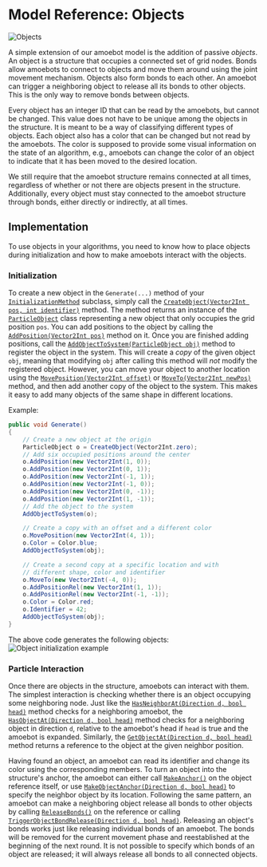 # Model Reference: Objects

![Objects](~/images/objects.png "Objects highlighted in gray. Note that the blue object is not directly connected to any amoebots")

A simple extension of our amoebot model is the addition of passive *objects*.
An object is a structure that occupies a connected set of grid nodes.
Bonds allow amoebots to connect to objects and move them around using the joint movement mechanism.
Objects also form bonds to each other.
An amoebot can trigger a neighboring object to release all its bonds to other objects.
This is the only way to remove bonds between objects.

Every object has an integer ID that can be read by the amoebots, but cannot be changed.
This value does not have to be unique among the objects in the structure.
It is meant to be a way of classifying different types of objects.
Each object also has a color that can be changed but not read by the amoebots.
The color is supposed to provide some visual information on the state of an algorithm, e.g., amoebots can change the color of an object to indicate that it has been moved to the desired location.

We still require that the amoebot structure remains connected at all times, regardless of whether or not there are objects present in the structure.
Additionally, every object must stay connected to the amoebot structure through bonds, either directly or indirectly, at all times.



## Implementation

To use objects in your algorithms, you need to know how to place objects during initialization and how to make amoebots interact with the objects.


### Initialization

To create a new object in the `Generate(...)` method of your [`InitializationMethod`][1] subclass, simply call the [`CreateObject(Vector2Int pos, int identifier)`][2] method.
The method returns an instance of the [`ParticleObject`][3] class representing a new object that only occupies the grid position `pos`.
You can add positions to the object by calling the [`AddPosition(Vector2Int pos)`][4] method on it.
Once you are finished adding positions, call the [`AddObjectToSystem(ParticleObject obj)`][5] method to register the object in the system.
This will create a *copy* of the given object `obj`, meaning that modifying `obj` after calling this method will *not* modify the registered object.
However, you can move your object to another location using the [`MovePosition(Vector2Int offset)`][6] or [`MoveTo(Vector2Int newPos)`][7] method, and then add another copy of the object to the system.
This makes it easy to add many objects of the same shape in different locations.

Example:
```csharp
public void Generate()
{
    // Create a new object at the origin
    ParticleObject o = CreateObject(Vector2Int.zero);
    // Add six occupied positions around the center
    o.AddPosition(new Vector2Int(1, 0));
    o.AddPosition(new Vector2Int(0, 1));
    o.AddPosition(new Vector2Int(-1, 1));
    o.AddPosition(new Vector2Int(-1, 0));
    o.AddPosition(new Vector2Int(0, -1));
    o.AddPosition(new Vector2Int(1, -1));
    // Add the object to the system
    AddObjectToSystem(o);

    // Create a copy with an offset and a different color
    o.MovePosition(new Vector2Int(4, 1));
    o.Color = Color.blue;
    AddObjectToSystem(obj);

    // Create a second copy at a specific location and with
    // different shape, color and identifier
    o.MoveTo(new Vector2Int(-4, 0));
    o.AddPositionRel(new Vector2Int(1, 1));
    o.AddPositionRel(new Vector2Int(-1, -1));
    o.Color = Color.red;
    o.Identifier = 42;
    AddObjectToSystem(obj);
}
```
The above code generates the following objects:
![Object initialization example](~/images/objects_init.png "Three objects placed at different locations in the structure by the code above")


### Particle Interaction

Once there are objects in the structure, amoebots can interact with them.
The simplest interaction is checking whether there is an object occupying some neighboring node.
Just like the [`HasNeighborAt(Direction d, bool head)`][8] method checks for a neighboring amoebot, the [`HasObjectAt(Direction d, bool head)`][9] method checks for a neighboring object in direction `d`, relative to the amoebot's head if `head` is true and the amoebot is expanded.
Similarly, the [`GetObjectAt(Direction d, bool head)`][10] method returns a reference to the object at the given neighbor position.

Having found an object, an amoebot can read its identifier and change its color using the corresponding members.
To turn an object into the structure's anchor, the amoebot can either call [`MakeAnchor()`][11] on the object reference itself, or use [`MakeObjectAnchor(Direction d, bool head)`][12] to specify the neighbor object by its location.
Following the same pattern, an amoebot can make a neighboring object release all bonds to other objects by calling [`ReleaseBonds()`][13] on the reference or calling [`TriggerObjectBondRelease(Direction d, bool head)`][14].
Releasing an object's bonds works just like releasing individual bonds of an amoebot.
The bonds will be removed for the current movement phase and reestablished at the beginning of the next round.
It is not possible to specify which bonds of an object are released; it will always release all bonds to all connected objects.




[1]: xref:AS2.InitializationMethod
[2]: xref:AS2.InitializationMethod.CreateObject(Vector2Int,System.Int32)
[3]: xref:AS2.Sim.ParticleObject
[4]: xref:AS2.Sim.ParticleObject.AddPosition(Vector2Int)
[5]: xref:AS2.InitializationMethod.AddObjectToSystem(AS2.Sim.ParticleObject)
[6]: xref:AS2.Sim.ParticleObject.MovePosition(Vector2Int)
[7]: xref:AS2.Sim.ParticleObject.MoveTo(Vector2Int)
[8]: xref:AS2.Sim.ParticleAlgorithm.HasNeighborAt(AS2.Direction,System.Boolean)
[9]: xref:AS2.Sim.ParticleAlgorithm.HasObjectAt(AS2.Direction,System.Boolean)
[10]: xref:AS2.Sim.ParticleAlgorithm.GetObjectAt(AS2.Direction,System.Boolean)
[11]: xref:AS2.Sim.IParticleObject.MakeAnchor
[12]: xref:AS2.Sim.ParticleAlgorithm.MakeObjectAnchor(AS2.Direction,System.Boolean)
[13]: xref:AS2.Sim.IParticleObject.ReleaseBonds
[14]: xref:AS2.Sim.ParticleAlgorithm.TriggerObjectBondRelease(AS2.Direction,System.Boolean)
